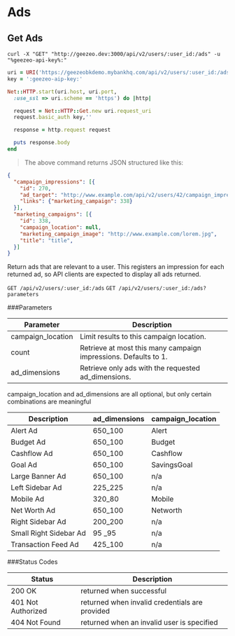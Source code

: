 # Ads

## Get Ads

```shell
curl -X "GET" "http://geezeo.dev:3000/api/v2/users/:user_id:/ads" -u "%geezeo-api-key%:"
```

```ruby
uri = URI('https://geezeobkdemo.mybankhq.com/api/v2/users/:user_id:/ads')
key = ':geezeo-aip-key:'

Net::HTTP.start(uri.host, uri.port,
  :use_ssl => uri.scheme == 'https') do |http|

  request = Net::HTTP::Get.new uri.request_uri
  request.basic_auth key,''

  response = http.request request

  puts response.body
end

```

> The above command returns JSON structured like this:

```json
{
  "campaign_impressions": [{
    "id": 270,
    "ad_target": "http://www.example.com/api/v2/users/42/campaign_impressions/270/click",
    "links": {"marketing_campaign": 338}
  }],
  "marketing_campaigns": [{
    "id": 338,
    "campaign_location": null,
    "marketing_campaign_image": "http://www.example.com/lorem.jpg",
    "title": "title",
  }]
}
```

Return ads that are relevant to a user. This registers an impression for each returned ad, so API clients are expected to display all ads returned.

`GET /api/v2/users/:user_id:/ads`
`GET /api/v2/users/:user_id:/ads?parameters`

###Parameters

Parameter | Description
--------- | -----------
campaign_location | Limit results to this campaign location.
count | Retrieve at most this many campaign impressions. Defaults to 1.
ad_dimensions | Retrieve only ads with the requested ad_dimensions.

<aside class="warning">campaign_location and ad_dimensions are all optional, but only certain combinations are meaningful</aside>


Description | ad_dimensions | campaign_location
----------- | ------------- | -----------------
Alert Ad | 650_100 | Alert
Budget Ad | 650_100 | Budget
Cashflow Ad | 650_100 | Cashflow
Goal Ad | 650_100 | SavingsGoal
Large Banner Ad | 650_100 | n/a
Left Sidebar Ad | 225_225 | n/a
Mobile Ad | 320_80 | Mobile
Net Worth Ad | 650_100 | Networth
Right Sidebar Ad | 200_200 | n/a
Small Right Sidebar Ad | 95 _95 | n/a
Transaction Feed Ad | 425_100 | n/a


###Status Codes

Status | Description
------ | -----------
200 OK | returned when successful
401 Not Authorized | returned when invalid credentials are provided
404 Not Found | returned when an invalid user is specified

